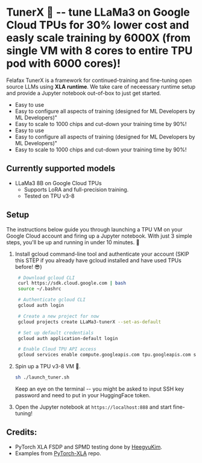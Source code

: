 # TunerX 🦊 -- tune LLaMa3 on Google Cloud TPUs for 30% lower cost and easly scale training by 6000X (from single VM with 8 cores to entire TPU pod with 6000 cores)!


Felafax TunerX is a framework for continued-training and fine-tuning open source LLMs using **XLA runtime**. We take care of neceessary runtime setup and provide a Jupyter notebook out-of-box to just get started.
- Easy to use
- Easy to configure all aspects of training (designed for ML Developers by ML Developers)"
- Easy to scale to 1000 chips and cut-down your training time by 90%!
- Easy to use
- Easy to configure all aspects of training (designed for ML Developers by ML Developers)"
- Easy to scale to 1000 chips and cut-down your training time by 90%!

## Currently supported models

- LLaMa3 8B on Google Cloud TPUs
  - Supports LoRA and full-precision training.
  - Tested on TPU v3-8

## Setup

The instructions below guide you through launching a TPU VM on your Google Cloud account and firing up a Jupyter notebook. With just 3 simple steps, you'll be up and running in under 10 minutes. 🚀

1. Install gcloud command-line tool and authenticate your account (SKIP this STEP if you already have gcloud installed and have used TPUs before! 😎)

   ```bash
    # Download gcloud CLI
    curl https://sdk.cloud.google.com | bash
    source ~/.bashrc

    # Authenticate gcloud CLI
    gcloud auth login

    # Create a new project for now
    gcloud projects create LLaMa3-tunerX --set-as-default

    # Set up default credentials
    gcloud auth application-default login

    # Enable Cloud TPU API access
    gcloud services enable compute.googleapis.com tpu.googleapis.com storage-component.googleapis.com aiplatform.googleapis.com
   ```

2. Spin up a TPU v3-8 VM 🤠.

    ```bash
    sh ./launch_tuner.sh
    ```
    Keep an eye on the terminal -- you might be asked to input SSH key password and need to put in your HuggingFace token. 

3. Open the Jupyter notebook at `https://localhost:888` and start fine-tuning!

## Credits:
- PyTorch XLA FSDP and SPMD testing done by [HeegyuKim](https://github.com/HeegyuKim/torch-xla-SPMD).
- Examples from [PyTorch-XLA](https://github.com/pytorch/xla/) repo.
